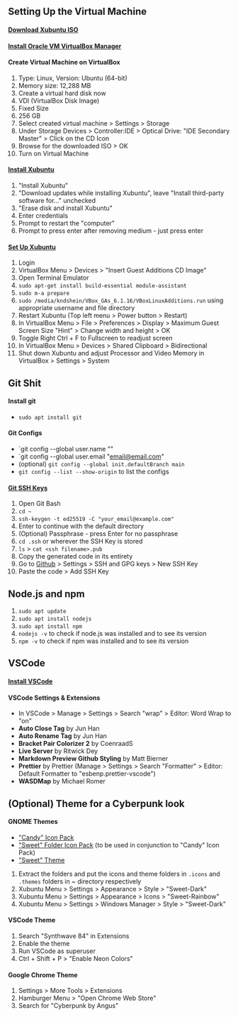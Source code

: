 ## Setting Up the Virtual Machine

#### [Download Xubuntu ISO](https://xubuntu.org/download/)

#### [Install Oracle VM VirtualBox Manager](https://www.virtualbox.org/)

#### Create Virtual Machine on VirtualBox
1. Type: Linux, Version: Ubuntu (64-bit)
2. Memory size: 12,288 MB
3. Create a virtual hard disk now
4. VDI (VirtualBox Disk Image)
5. Fixed Size
6. 256 GB
7. Select created virtual machine > Settings > Storage
8. Under Storage Devices > Controller:IDE > Optical Drive: "IDE Secondary Master" > Click on the CD Icon
9. Browse for the downloaded ISO > OK
10. Turn on Virtual Machine

#### [Install Xubuntu](http://www.fixedbyvonnie.com/2015/07/how-to-setup-virtualbox-in-windows/)
1. "Install Xubuntu"
2. "Download updates while installing Xubuntu", leave "Install third-party software for..." unchecked
3. "Erase disk and install Xubuntu"
4. Enter credentials
5. Prompt to restart the "computer"
6. Prompt to press enter after removing medium - just press enter

#### [Set Up Xubuntu](http://www.fixedbyvonnie.com/2015/07/how-to-setup-xubuntu-linux-in-virtualbox-step-by-step/)
1. Login
2. VirtualBox Menu > Devices > "Insert Guest Additions CD Image"
3. Open Terminal Emulator
4. `sudo apt-get install build-essential module-assistant`
5. `sudo m-a prepare`
6. `sudo /media/kndshein/VBox_GAs_6.1.16/VBoxLinuxAdditions.run` using appropriate username and file directory
7. Restart Xubuntu (Top left menu > Power button > Restart)
8. In VirtualBox Menu > File > Preferences > Display > Maximum Guest Screen Size "Hint" > Change width and height > OK
9. Toggle Right Ctrl + F to Fullscreen to readjust screen
10. In VirtualBox Menu > Devices > Shared Clipboard > Bidirectional
11. Shut down Xubuntu and adjust Processor and Video Memory in VirtualBox > Settings > System

## Git Shit

#### Install git
* `sudo apt install git`

#### Git Configs
* `git config --global user.name "<Name Here>"
* `git config --global user.email "<email@email.com>"
* (optional) `git config --global init.defaultBranch main`
* `git config --list --show-origin` to list the configs

#### [Git SSH Keys](https://docs.github.com/en/github/authenticating-to-github/generating-a-new-ssh-key-and-adding-it-to-the-ssh-agent)
1. Open Git Bash
2. `cd ~`
3. `ssh-keygen -t ed25519 -C "your_email@example.com"`
4. Enter to continue with the default directory
5. (Optional) Passphrase - press Enter for no passphrase
6. `cd .ssh` or wherever the SSH Key is stored
7. `ls` > `cat <ssh filename>.pub`
8. Copy the generated code in its entirety
9. Go to [Github](https://www.github.com) > Settings > SSH and GPG keys > New SSH Key
9. Paste the code > Add SSH Key

## Node.js and npm

1. `sudo apt update`
2. `sudo apt install nodejs`
3. `sudo apt install npm`
4. `nodejs -v` to check if node.js was installed and to see its version
5. `npm -v` to check if npm was installed and to see its version

## VSCode

#### [Install VSCode](https://code.visualstudio.com/)

#### VSCode Settings & Extensions

* In VSCode > Manage > Settings > Search "wrap" > Editor: Word Wrap to "on"
* __Auto Close Tag__ by Jun Han
* __Auto Rename Tag__ by Jun Han
* __Bracket Pair Colorizer 2__ by CoenraadS
* __Live Server__ by Ritwick Dey
* __Markdown Preview Github Styling__ by Matt Bierner
* __Prettier__ by Prettier (Manage > Settings > Search "Formatter" > Editor: Default Formatter to "esbenp.prettier-vscode")
* __WASDMap__ by Michael Romer

## (Optional) Theme for a Cyberpunk look

#### GNOME Themes
* ["Candy" Icon Pack](https://www.xfce-look.org/p/1305251/)
* ["Sweet" Folder Icon Pack](https://www.opendesktop.org/p/1284047/) (to be used in conjunction to "Candy" Icon Pack)
* ["Sweet" Theme](https://www.gnome-look.org/p/1253385/)

1. Extract the folders and put the icons and theme folders in `.icons` and `.themes` folders in ~ directory respectively
2. Xubuntu Menu > Settings > Appearance > Style > "Sweet-Dark"
3. Xubuntu Menu > Settings > Appearance > Icons > "Sweet-Rainbow"
4. Xubuntu Menu > Settings > Windows Manager > Style > "Sweet-Dark"

#### VSCode Theme
1. Search "Synthwave 84" in Extensions
2. Enable the theme
3. Run VSCode as superuser
4. Ctrl + Shift + P > "Enable Neon Colors"

#### Google Chrome Theme
1. Settings > More Tools > Extensions
2. Hamburger Menu > "Open Chrome Web Store"
3. Search for "Cyberpunk by Angus"